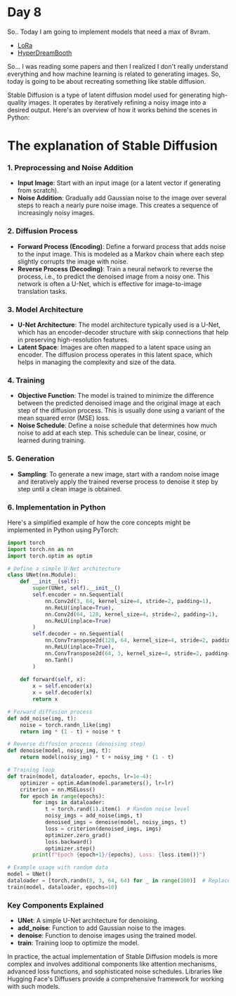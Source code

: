 # Day 8

So.. Today I am going to implement models that need a max of 8vram.


- [LoRa](https://arxiv.org/pdf/2106.09685)
- [HyperDreamBooth](https://openaccess.thecvf.com/content/CVPR2024/papers/Ruiz_HyperDreamBooth_HyperNetworks_for_Fast_Personalization_of_Text-to-Image_Models_CVPR_2024_paper.pdf)

So... I was reading some papers and then I realized I don't really understand everything and how machine learning is related to generating images. So, today is going to be about recreating something like stable diffusion.

Stable Diffusion is a type of latent diffusion model used for generating high-quality images. It operates by iteratively refining a noisy image into a desired output. Here's an overview of how it works behind the scenes in Python:

# The explanation of Stable Diffusion

### 1. Preprocessing and Noise Addition
- **Input Image**: Start with an input image (or a latent vector if generating from scratch).
- **Noise Addition**: Gradually add Gaussian noise to the image over several steps to reach a nearly pure noise image. This creates a sequence of increasingly noisy images.

### 2. Diffusion Process
- **Forward Process (Encoding)**: Define a forward process that adds noise to the input image. This is modeled as a Markov chain where each step slightly corrupts the image with noise.
- **Reverse Process (Decoding)**: Train a neural network to reverse the process, i.e., to predict the denoised image from a noisy one. This network is often a U-Net, which is effective for image-to-image translation tasks.

### 3. Model Architecture
- **U-Net Architecture**: The model architecture typically used is a U-Net, which has an encoder-decoder structure with skip connections that help in preserving high-resolution features.
- **Latent Space**: Images are often mapped to a latent space using an encoder. The diffusion process operates in this latent space, which helps in managing the complexity and size of the data.

### 4. Training
- **Objective Function**: The model is trained to minimize the difference between the predicted denoised image and the original image at each step of the diffusion process. This is usually done using a variant of the mean squared error (MSE) loss.
- **Noise Schedule**: Define a noise schedule that determines how much noise to add at each step. This schedule can be linear, cosine, or learned during training.

### 5. Generation
- **Sampling**: To generate a new image, start with a random noise image and iteratively apply the trained reverse process to denoise it step by step until a clean image is obtained.

### 6. Implementation in Python
Here's a simplified example of how the core concepts might be implemented in Python using PyTorch:

```python
import torch
import torch.nn as nn
import torch.optim as optim

# Define a simple U-Net architecture
class UNet(nn.Module):
    def __init__(self):
        super(UNet, self).__init__()
        self.encoder = nn.Sequential(
            nn.Conv2d(3, 64, kernel_size=4, stride=2, padding=1),
            nn.ReLU(inplace=True),
            nn.Conv2d(64, 128, kernel_size=4, stride=2, padding=1),
            nn.ReLU(inplace=True)
        )
        self.decoder = nn.Sequential(
            nn.ConvTranspose2d(128, 64, kernel_size=4, stride=2, padding1),
            nn.ReLU(inplace=True),
            nn.ConvTranspose2d(64, 3, kernel_size=4, stride=2, padding=1),
            nn.Tanh()
        )
    
    def forward(self, x):
        x = self.encoder(x)
        x = self.decoder(x)
        return x

# Forward diffusion process
def add_noise(img, t):
    noise = torch.randn_like(img)
    return img * (1 - t) + noise * t

# Reverse diffusion process (denoising step)
def denoise(model, noisy_img, t):
    return model(noisy_img) * t + noisy_img * (1 - t)

# Training loop
def train(model, dataloader, epochs, lr=1e-4):
    optimizer = optim.Adam(model.parameters(), lr=lr)
    criterion = nn.MSELoss()
    for epoch in range(epochs):
        for imgs in dataloader:
            t = torch.rand(1).item()  # Random noise level
            noisy_imgs = add_noise(imgs, t)
            denoised_imgs = denoise(model, noisy_imgs, t)
            loss = criterion(denoised_imgs, imgs)
            optimizer.zero_grad()
            loss.backward()
            optimizer.step()
        print(f"Epoch {epoch+1}/{epochs}, Loss: {loss.item()}")

# Example usage with random data
model = UNet()
dataloader = [torch.randn(8, 3, 64, 64) for _ in range(100)]  # Replace with real dataloader
train(model, dataloader, epochs=10)
```

### Key Components Explained
- **UNet**: A simple U-Net architecture for denoising.
- **add_noise**: Function to add Gaussian noise to the images.
- **denoise**: Function to denoise images using the trained model.
- **train**: Training loop to optimize the model.

In practice, the actual implementation of Stable Diffusion models is more complex and involves additional components like attention mechanisms, advanced loss functions, and sophisticated noise schedules. Libraries like Hugging Face's Diffusers provide a comprehensive framework for working with such models.